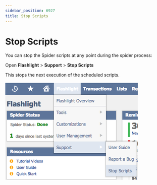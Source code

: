 ```yaml
---
sidebar_position: 6927
title: Stop Scripts
---
```


# Stop Scripts

You can stop the Spider scripts at any point during the spider process:

Open **Flashlight** > **Support** > **Stop Scripts**

This stops the next execution of the scheduled scripts.

![](../../../../static/images/StrongpointNetSuiteFlashlight/Content/Resources/Images/stop_scripts.png "Stop Scripts")